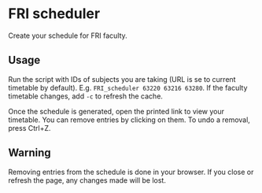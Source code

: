 # FRI scheduler

Create your schedule for FRI faculty.

## Usage

Run the script with IDs of subjects you are taking (URL is se to current timetable by default).
E.g. `FRI_scheduler 63220 63216 63280`. If the faculty timetable changes, add `-c` to refresh the cache.

Once the schedule is generated, open the printed link to view your timetable.
You can remove entries by clicking on them. To undo a removal, press Ctrl+Z.

## Warning

Removing entries from the schedule is done in your browser.
If you close or refresh the page, any changes made will be lost.
